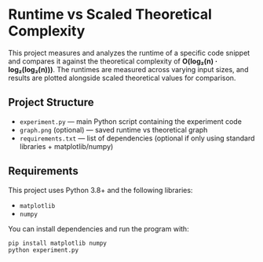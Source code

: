 # Runtime vs Scaled Theoretical Complexity

This project measures and analyzes the runtime of a specific code snippet and compares it against the theoretical complexity 
of **O(log₂(n) · log₂(log₂(n)))**. The runtimes are measured across varying input sizes, and results are plotted alongside scaled theoretical values for comparison.

## Project Structure
- `experiment.py` — main Python script containing the experiment code
- `graph.png` (optional) — saved runtime vs theoretical graph
- `requirements.txt` — list of dependencies (optional if only using standard libraries + matplotlib/numpy)

## Requirements
This project uses Python 3.8+ and the following libraries:
- `matplotlib`
- `numpy`

You can install dependencies and run the program with:
```bash
pip install matplotlib numpy
python experiment.py
